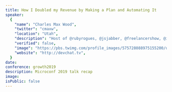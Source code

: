 ```yaml
---
title: How I Doubled my Revenue by Making a Plan and Automating It
speaker:
  {
    "name": "Charles Max Wood",
    "twitter": "cmaxw",
    "location": "Utah",
    "description": "Host of @rubyrogues, @jsjabber, @freelancershow, @iphreaks, and @angularpodcast. Podcaster, Programmer, Husband, Dad, Mormon (Christian), Conservative",
    "verified": false,
    "image": "https://pbs.twimg.com/profile_images/575728088975155200/uwoyKZZx.jpeg",
    "website": "http://devchat.tv",
  }
date:
conference: growth2019
description: Microconf 2019 talk recap
image:
isPublic: false
---
```

